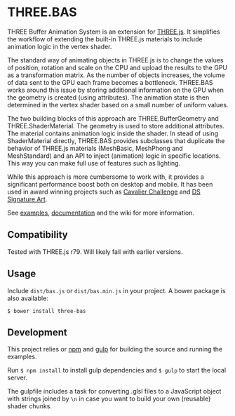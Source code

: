 # THREE.BAS
THREE Buffer Animation System is an extension for [THREE.js](https://github.com/mrdoob/three.js/). It simplifies the workflow of extending the built-in THREE.js materials to include animation logic in the vertex shader.

The standard way of animating objects in THREE.js is to change the values of position, rotation and scale on the CPU and upload the results to the GPU as a transformation matrix. As the number of objects increases, the volume of data sent to the GPU each frame becomes a bottleneck. THREE.BAS works around this issue by storing additional information on the GPU when the geometry is created (using attributes). The animation state is then determined in the vertex shader based on a small number of uniform values.

The two building blocks of this approach are THREE.BufferGeometry and THREE.ShaderMaterial. The geometry is used to store additional attributes. The material contains animation logic inside the shader. In stead of using ShaderMaterial directly, THREE.BAS provides subclasses that duplicate the behavior of THREE.js materials (MeshBasic, MeshPhong and MeshStandard) and an API to inject (animation) logic in specific locations. This way you can make full use of features such as lighting.

While this approach is more cumbersome to work with, it provides a significant performance boost both on desktop and mobile. It has been used in award winning projects such as [Cavalier Challenge](https://cavalierchallenge.com/) and [DS Signature Art](https://ds-signatureart.com/).

See [examples](http://three-bas-examples.surge.sh/), [documentation](http://three-bas-examples.surge.sh/docs/gen/) and the wiki for more information.

## Compatibility
Tested with THREE.js r79. Will likely fail with earlier versions.

## Usage
Include `dist/bas.js` or `dist/bas.min.js` in your project. A bower package is also available:

    $ bower install three-bas

## Development
This project relies or [npm](https://www.npmjs.com/) and [gulp](http://gulpjs.com/) for building the source and running the examples.

Run `$ npm install` to install gulp dependencies and `$ gulp` to start the local server. 

The gulpfile includes a task for converting .glsl files to a JavaScript object with strings joined by `\n` in case you want to build your own (reusable) shader chunks.
